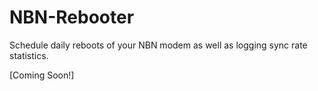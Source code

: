 # NBN-Rebooter
Schedule daily reboots of your NBN modem as well as logging sync rate statistics.

[Coming Soon!]
